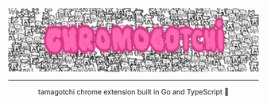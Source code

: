 <img style="margin: 0px" alt="Cool banner" src="./banner.png" />
<hr/>

<p align="center">
  tamagotchi chrome extension built in Go and TypeScript 🩷
</p>
